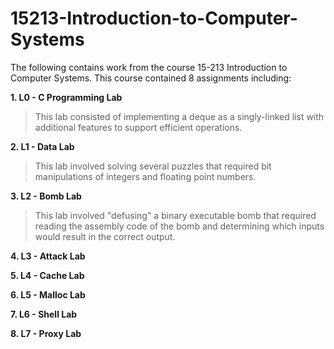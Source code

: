 # 15213-Introduction-to-Computer-Systems

The following contains work from the course 15-213 Introduction to Computer Systems. This course contained 8 assignments including:

__1. L0 - C Programming Lab__

  > This lab consisted of implementing a deque as a singly-linked list with additional features to support efficient operations.
  
__2. L1 - Data Lab__

  > This lab involved solving several puzzles that required bit manipulations of integers and floating point numbers.

__3. L2 - Bomb Lab__

  > This lab involved "defusing" a binary executable bomb that required reading the assembly code of the bomb and determining which inputs would result in the correct output.

__4. L3 - Attack Lab__

__5. L4 - Cache Lab__

__6. L5 - Malloc Lab__

__7. L6 - Shell Lab__

__8. L7 - Proxy Lab__
